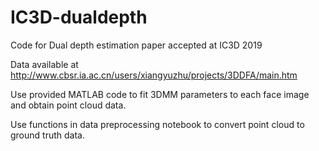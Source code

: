 # IC3D-dualdepth
Code for Dual depth estimation paper accepted at IC3D 2019

Data available at http://www.cbsr.ia.ac.cn/users/xiangyuzhu/projects/3DDFA/main.htm

Use provided MATLAB code to fit 3DMM parameters to each face image and obtain point cloud data.

Use functions in data preprocessing notebook to convert point cloud to ground truth data.
